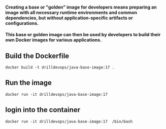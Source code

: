 #### Creating a base or "golden" image for developers means preparing an image with all necessary runtime environments and common dependencies, but without application-specific artifacts or configurations. 
#### This base or golden image can then be used by developers to build their own Docker images for various applications.

## Build the Dockerfile
`docker build -t drilldevops/java-base-image:17 .`

## Run the image
`docker run -it drilldevops/java-base-image:17` 

## login into the container 
`docker run -it drilldevops/java-base-image:17  /bin/bash`
